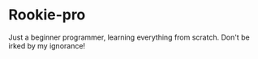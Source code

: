 # Rookie-pro
Just a beginner programmer, learning everything from scratch. Don't be irked by my ignorance!
